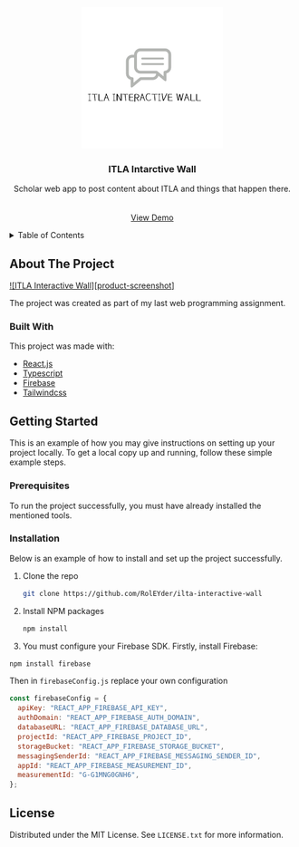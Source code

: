 <div id="top"></div>

<!-- PROJECT LOGO -->
<br />
<div align="center">
  <a href="https://github.com/RolEYder/ilta-interactive-wall">
    <img src="assets/logo.jpeg" alt="Logo" width="250" height="250">
  </a>

  <h3 align="center">ITLA Intarctive Wall</h3>

  <p align="center">
 Scholar web app to post content about ITLA and things that happen there.
    <br />
    <a href="https://github.com/RolEYder/ilta-interactive-wall"></a>
    <br />
    <br />
    <a href="https://ilta-interactive-wall-ip5jbfgfg-roleyder02.vercel.app/">View Demo</a>
</div>

<!-- TABLE OF CONTENTS -->
<details>
  <summary>Table of Contents</summary>
  <ol>
    <li>
      <a href="#about-the-project">About The Project</a>
      <ul>
        <li><a href="#built-with">Built With</a></li>
      </ul>
    </li>
    <li>
      <a href="#getting-started">Getting Started</a>
      <ul>
        <li><a href="#prerequisites">Prerequisites</a></li>
        <li><a href="#installation">Installation</a></li>
      </ul>
    </li>
    <li><a href="#license">License</a></li>
  </ol>
</details>

<!-- ABOUT THE PROJECT -->

## About The Project

[![ITLA Interactive Wall][product-screenshot]](./assets/main.png)

The project was created as part of my last web programming assignment.

### Built With

This project was made with:

- [React.js](https://reactjs.org/)
- [Typescript](https://www.typescriptlang.org/)
- [Firebase](https://firebase.google.com/)
- [Tailwindcss](https://tailwindcss.com/)

<!-- GETTING STARTED -->

## Getting Started

This is an example of how you may give instructions on setting up your project locally. To get a local copy up and running, follow these simple example steps.

### Prerequisites

To run the project successfully, you must have already installed the mentioned tools.

### Installation

Below is an example of how to install and set up the project successfully.

1. Clone the repo
   ```sh
   git clone https://github.com/RolEYder/ilta-interactive-wall
   ```
2. Install NPM packages
   ```sh
   npm install
   ```
3. You must configure your Firebase SDK. Firstly, install Firebase:

```sh
npm install firebase
```

Then in `firebaseConfig.js` replace your own configuration

```javascript
const firebaseConfig = {
  apiKey: "REACT_APP_FIREBASE_API_KEY",
  authDomain: "REACT_APP_FIREBASE_AUTH_DOMAIN",
  databaseURL: "REACT_APP_FIREBASE_DATABASE_URL",
  projectId: "REACT_APP_FIREBASE_PROJECT_ID",
  storageBucket: "REACT_APP_FIREBASE_STORAGE_BUCKET",
  messagingSenderId: "REACT_APP_FIREBASE_MESSAGING_SENDER_ID",
  appId: "REACT_APP_FIREBASE_MEASUREMENT_ID",
  measurementId: "G-G1MNG0GNH6",
};
```

<!-- LICENSE -->

## License

Distributed under the MIT License. See `LICENSE.txt` for more information.


<!-- MARKDOWN LINKS & IMAGES -->
<!-- https://www.markdownguide.org/basic-syntax/#reference-style-links -->

[contributors-shield]: https://img.shields.io/github/contributors/othneildrew/Best-README-Template.svg?style=for-the-badge
[contributors-url]: https://github.com/othneildrew/Best-README-Template/graphs/contributors
[forks-shield]: https://img.shields.io/github/forks/othneildrew/Best-README-Template.svg?style=for-the-badge
[forks-url]: https://github.com/othneildrew/Best-README-Template/network/members
[stars-shield]: https://img.shields.io/github/stars/othneildrew/Best-README-Template.svg?style=for-the-badge
[stars-url]: https://github.com/othneildrew/Best-README-Template/stargazers
[issues-shield]: https://img.shields.io/github/issues/othneildrew/Best-README-Template.svg?style=for-the-badge
[issues-url]: https://github.com/othneildrew/Best-README-Template/issues
[license-shield]: https://img.shields.io/github/license/othneildrew/Best-README-Template.svg?style=for-the-badge
[license-url]: https://github.com/othneildrew/Best-README-Template/blob/master/LICENSE.txt
[linkedin-shield]: https://img.shields.io/badge/-LinkedIn-black.svg?style=for-the-badge&logo=linkedin&colorB=555
[linkedin-url]: https://linkedin.com/in/othneildrew

